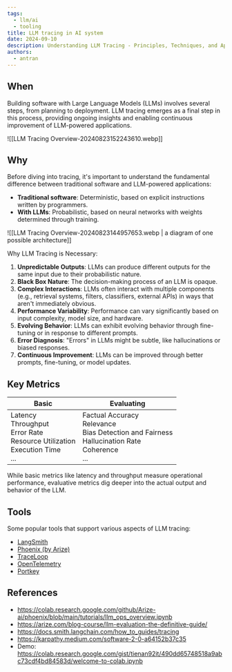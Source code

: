 ```yaml
---
tags:
  - llm/ai
  - tooling
title: LLM tracing in AI system
date: 2024-09-10
description: Understanding LLM Tracing - Principles, Techniques, and Applications
authors:
  - antran
---
```

## When
Building software with Large Language Models (LLMs) involves several steps, from planning to deployment. LLM tracing emerges as a final step in this process, providing ongoing insights and enabling continuous improvement of LLM-powered applications.

![[LLM Tracing Overview-20240823152243610.webp]]

## Why
Before diving into tracing, it's important to understand the fundamental difference between traditional software and LLM-powered applications:
- **Traditional software**: Deterministic, based on explicit instructions written by programmers.
- **With LLMs**: Probabilistic, based on neural networks with weights determined through training.

![[LLM Tracing Overview-20240823144957653.webp | a diagram of one possible architecture]]

Why LLM Tracing is Necessary:
1. **Unpredictable Outputs**: LLMs can produce different outputs for the same input due to their probabilistic nature.
2. **Black Box Nature**: The decision-making process of an LLM is opaque.
3. **Complex Interactions**: LLMs often interact with multiple components (e.g., retrieval systems, filters, classifiers, external APIs) in ways that aren't immediately obvious.
4. **Performance Variability**: Performance can vary significantly based on input complexity, model size, and hardware.
5. **Evolving Behavior**: LLMs can exhibit evolving behavior through fine-tuning or in response to different prompts.
6. **Error Diagnosis**: "Errors" in LLMs might be subtle, like hallucinations or biased responses.
7. **Continuous Improvement**: LLMs can be improved through better prompts, fine-tuning, or model updates.

## Key Metrics
| **Basic** | **Evaluating** |
| ---- | ---- |
| Latency<br>Throughput<br>Error Rate<br>Resource Utilization<br>Execution Time<br>... | Factual Accuracy<br>Relevance<br>Bias Detection and Fairness<br>Hallucination Rate<br>Coherence<br>... |
While basic metrics like latency and throughput measure operational performance, evaluative metrics dig deeper into the actual output and behavior of the LLM.

## Tools
Some popular tools that support various aspects of LLM tracing:
- [LangSmith](https://docs.smith.langchain.com/)
- [Phoenix (by Arize)](https://arize.com/)
- [TraceLoop](https://arize.com/)
- [OpenTelemetry](https://opentelemetry.io/blog/2024/llm-observability/)
- [Portkey](https://portkey.ai/)


## References
- https://colab.research.google.com/github/Arize-ai/phoenix/blob/main/tutorials/llm_ops_overview.ipynb
- https://arize.com/blog-course/llm-evaluation-the-definitive-guide/
- https://docs.smith.langchain.com/how_to_guides/tracing
- https://karpathy.medium.com/software-2-0-a64152b37c35
- Demo: https://colab.research.google.com/gist/tienan92it/490dd65748518a9abc73cdf4bd84583d/welcome-to-colab.ipynb